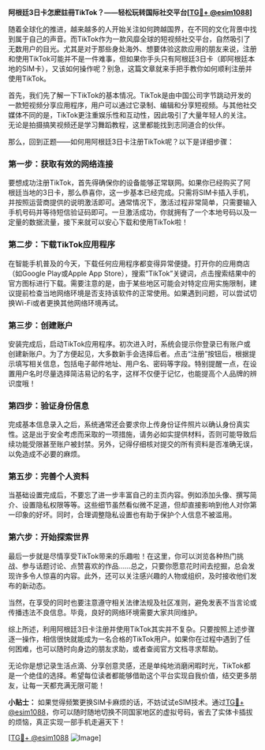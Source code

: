 **阿根廷3日卡怎麽註冊TikTok？——轻松玩转国际社交平台[[TG💪+ @esim1088](https://t.me/s/esim1088)]**

随着全球化的推进，越来越多的人开始关注如何跨越国界，在不同的文化背景中找到属于自己的声音。而TikTok作为一款风靡全球的短视频社交平台，自然吸引了无数用户的目光。尤其是对于那些身处海外、想要体验这款应用的朋友来说，注册和使用TikTok可能并不是一件难事，但如果你手头只有阿根廷3日卡（即阿根廷本地的SIM卡），又该如何操作呢？别急，这篇文章就来手把手教你如何顺利注册并使用TikTok。

首先，我们先了解一下TikTok的基本情况。TikTok是由中国公司字节跳动开发的一款短视频分享应用程序，用户可以通过它录制、编辑和分享短视频。与其他社交媒体不同的是，TikTok更注重娱乐性和互动性，因此吸引了大量年轻人的关注。无论是拍摄搞笑视频还是学习舞蹈教程，这里都能找到志同道合的伙伴。

那么，回到正题——如何用阿根廷3日卡注册TikTok呢？以下是详细步骤：

### 第一步：获取有效的网络连接

要想成功注册TikTok，首先得确保你的设备能够正常联网。如果你已经购买了阿根廷当地的3日卡，那么恭喜你，这一步基本已经完成。只需将SIM卡插入手机，并按照运营商提供的说明激活即可。通常情况下，激活过程非常简单，只需要输入手机号码并等待短信验证码即可。一旦激活成功，你就拥有了一个本地号码以及一定量的数据流量，接下来就可以安心下载和使用TikTok啦！

### 第二步：下载TikTok应用程序

在智能手机普及的今天，下载任何应用程序都变得异常便捷。打开你的应用商店（如Google Play或Apple App Store），搜索“TikTok”关键词，点击搜索结果中的官方图标进行下载。需要注意的是，由于某些地区可能会对特定应用实施限制，建议提前检查当地网络环境是否支持该软件的正常使用。如果遇到问题，可以尝试切换Wi-Fi或者更换其他网络环境再试。

### 第三步：创建账户

安装完成后，启动TikTok应用程序。初次进入时，系统会提示你登录已有账户或创建新账户。为了方便起见，大多数新手会选择后者。点击“注册”按钮后，根据提示填写相关信息，包括电子邮件地址、用户名、密码等字段。特别提醒一点，在设置用户名时尽量选择简洁易记的名字，这样不仅便于记忆，也能提高个人品牌的辨识度哦！

### 第四步：验证身份信息

完成基本信息录入之后，系统通常还会要求你上传身份证件照片以确认身份真实性。这是出于安全考虑而采取的一项措施，请务必如实提供材料，否则可能导致后续功能受限甚至账户被封禁。另外，记得仔细核对提交的所有资料是否准确无误，以免造成不必要的麻烦。

### 第五步：完善个人资料

当基础设置完成后，不要忘了进一步丰富自己的主页内容。例如添加头像、撰写简介、设置隐私权限等等。这些细节虽然看似微不足道，但却直接影响到他人对你第一印象的好坏。同时，合理调整隐私设置也有助于保护个人信息不被滥用。

### 第六步：开始探索世界

最后一步就是尽情享受TikTok带来的乐趣啦！在这里，你可以浏览各种热门挑战、参与话题讨论、点赞喜欢的作品……总之，只要你愿意花时间去挖掘，总会发现许多令人惊喜的内容。此外，还可以关注感兴趣的人物或组织，及时接收他们发布的新动态。

当然，在享受的同时也要注意遵守相关法律法规及社区准则，避免发表不当言论或传播违法不良信息。毕竟，良好的网络环境需要大家共同维护。

综上所述，利用阿根廷3日卡注册并使用TikTok其实并不复杂。只要按照上述步骤逐一操作，相信很快就能成为一名合格的TikTok用户。如果你在过程中遇到了任何困难，也可以随时向身边的朋友求助，或者查阅官方文档寻求帮助。

无论你是想记录生活点滴、分享创意灵感，还是单纯地消磨闲暇时光，TikTok都是一个绝佳的选择。希望每位读者都能够借助这个平台实现自我价值，结交更多朋友，让每一天都充满无限可能！

**小贴士：** 如果觉得频繁更换SIM卡麻烦的话，不妨试试eSIM技术。通过[TG💪+ @esim1088](https://t.me/s/esim1088)，你可以随时随地切换不同国家地区的虚拟号码，省去了实体卡插拔的烦恼，真正实现一部手机走遍天下！

[[TG💪+ @esim1088](https://t.me/s/esim1088) ![Image](https://i.postimg.cc/4NQfJmqS/Snipaste-2025-05-13-00-14-12.png)]